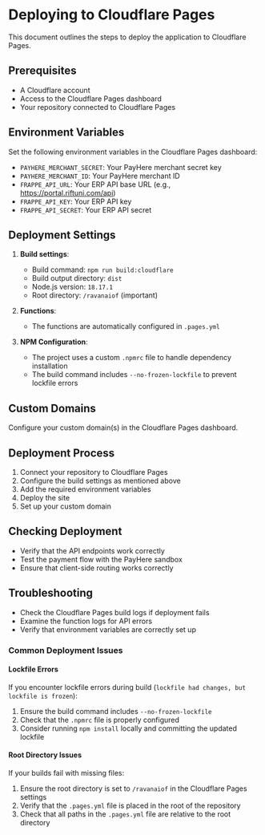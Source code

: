 # Deploying to Cloudflare Pages

This document outlines the steps to deploy the application to Cloudflare Pages.

## Prerequisites

- A Cloudflare account
- Access to the Cloudflare Pages dashboard
- Your repository connected to Cloudflare Pages

## Environment Variables

Set the following environment variables in the Cloudflare Pages dashboard:

- `PAYHERE_MERCHANT_SECRET`: Your PayHere merchant secret key
- `PAYHERE_MERCHANT_ID`: Your PayHere merchant ID
- `FRAPPE_API_URL`: Your ERP API base URL (e.g., https://portal.riftuni.com/api)
- `FRAPPE_API_KEY`: Your ERP API key
- `FRAPPE_API_SECRET`: Your ERP API secret

## Deployment Settings

1. **Build settings**:
   - Build command: `npm run build:cloudflare`
   - Build output directory: `dist`
   - Node.js version: `18.17.1`
   - Root directory: `/ravanaiof` (important)

2. **Functions**:
   - The functions are automatically configured in `.pages.yml`

3. **NPM Configuration**:
   - The project uses a custom `.npmrc` file to handle dependency installation
   - The build command includes `--no-frozen-lockfile` to prevent lockfile errors

## Custom Domains

Configure your custom domain(s) in the Cloudflare Pages dashboard.

## Deployment Process

1. Connect your repository to Cloudflare Pages
2. Configure the build settings as mentioned above
3. Add the required environment variables
4. Deploy the site
5. Set up your custom domain

## Checking Deployment

- Verify that the API endpoints work correctly
- Test the payment flow with the PayHere sandbox
- Ensure that client-side routing works correctly

## Troubleshooting

- Check the Cloudflare Pages build logs if deployment fails
- Examine the function logs for API errors
- Verify that environment variables are correctly set up

### Common Deployment Issues

#### Lockfile Errors

If you encounter lockfile errors during build (`lockfile had changes, but lockfile is frozen`):
1. Ensure the build command includes `--no-frozen-lockfile`
2. Check that the `.npmrc` file is properly configured
3. Consider running `npm install` locally and committing the updated lockfile

#### Root Directory Issues

If your builds fail with missing files:
1. Ensure the root directory is set to `/ravanaiof` in the Cloudflare Pages settings
2. Verify that the `.pages.yml` file is placed in the root of the repository
3. Check that all paths in the `.pages.yml` file are relative to the root directory 